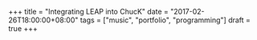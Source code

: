 +++
title = "Integrating LEAP into ChucK"
date = "2017-02-26T18:00:00+08:00"
tags = ["music", "portfolio", "programming"]
draft = true
+++



<!--more-->

